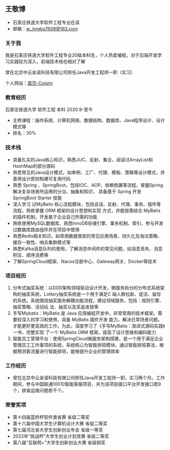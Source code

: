 ## 王敬博

- 石家庄铁道大学软件工程专业在读
- 邮箱：w_jingbo7608@163.com

### 关于我

我是石家庄铁道大学软件工程专业20级本科生，个人热爱编程，对于后端开发学习实践较为深入，前端技术栈也相对了解

曾在北京中云金诺科技有限公司担任Java开发工程师一职（实习）

个人网站：[首页-Coisini](http://myblog.coisini.wang/)

### 教育经历

石家庄铁道大学   软件工程   本科   2020.9-至今

- 主修课程：操作系统、计算机网络、数据结构、数据库、Java程序设计、设计模式等
- 排名：30%

### 技术栈

- 具备扎实的Java核心知识，熟悉JUC、反射、集合，阅读过ArrayList和HashMap的部分源码
- 熟悉常见的Java设计模式，如单例、工厂、代理、模板、策略等设计模式，并善用设计原则构建可复用代码 
- 熟悉 Spring 、SpringBoot，包括IOC、AOP、依赖倒置等流程，掌握Spring解决复杂场景所运用的分治、抽象和知识， 具备基于 Spring 开发 SpringBoot Starter 技能 
- 深入学习 过MyBaits 核心流程模块，包括会话、反射、代理、事务、插件等流程，熟练掌握 ORM 框架的设计思想和实现 方式，并能按需结合 MyBatis 的插件机制，开发属于企业自己所需的功能 
- 熟练使用MySQL数据库、熟悉InnoDB存储引擎、事务机制、索引，参与开发过数据库路由组件并在项目中使用 
- 熟悉Redis相关知识，如常用数据类型的常见应用场景、持久化及淘汰策略、缓存一致性、哨兵集群模式等 
- 熟悉Kafka消息队列的使用，了解消息中间件的常见问题，如消息丢失、消息积压、顺序消费等 
- 了解SpringCloud框架、Nacos注册中心、Gateway网关、Docker等技术

### 项目经历

1. 分布式抽奖系统：以DDD架构领域驱动设计开发，微服务拆分的分布式系统架构的抽奖系统，Lottery抽奖系统是一个用于满足C 端人群拉新、促活、留存的系统。系统围绕抽奖服务解耦功能流程，建设领域服务，包括：规则引擎、抽奖策略、活动玩 法、抽奖以及奖品发放等
2. 手写Mybatis：MyBatis 是 Java 应用编程开发中，非常常用的技术框架。需要较深入的学习和使用，具备 MyBatis 插件开发 能力，解决日常场景问题。才能更好更高效的工作。为此，深度学习了《手写MyBatis：渐进式源码实践》一书，完整实现 了一个 MyBatis ORM 框架。提高了设计思维和编码能力
3. 智能员工管理平台：使用SpringCloud微服务架构搭建，是一个用于满足企业管理员工工作事项的系统，系统核心为智能排班模块，通过智能排班算法，根据预测客流量进行智能排班，能够提升企业的管理效率

### 工作经历
- 曾在北京中云金诺科技有限公司担任Java开发工程师一职，实习两个月。工作期间，参与中国联通10010智能客服项目，并为该项目接口平台开发接口若9个，排查运维问题若干个。

### 荣誉奖项

- 第十四届蓝桥杯软件类省赛 省级二等奖 
- 第十六届中国大学生计算机设计大赛 省级二等奖 
- 第七届河北省大学生创新创业年会 省级一等奖 
- 2022年“挑战杯”大学生创业计划竞赛 省级二等奖 
- 第八届“互联网+”大学生创新创业大赛 省级铜奖
